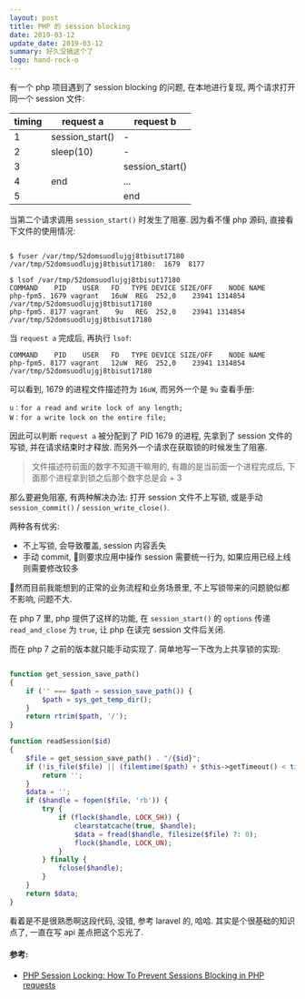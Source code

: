 ```yaml
---
layout: post
title: PHP 的 session blocking
date: 2019-03-12
update_date: 2019-03-12
summary: 好久没搞这个了
logo: hand-rock-o
---
```


有一个 php 项目遇到了 session blocking 的问题, 在本地进行复现, 两个请求打开同一个 session 文件:

| timing  | request a | request b |
|---|---|---|
| 1 | session_start() | - |
| 2 | sleep(10) | - |
| 3 |  | session_start() |
| 4 | end | ... |
| 5 |  | end |

当第二个请求调用 `session_start()` 时发生了阻塞. 因为看不懂 php 源码, 直接看下文件的使用情况:

```shell

$ fuser /var/tmp/52domsuodlujgj8tbisut17180
/var/tmp/52domsuodlujgj8tbisut17180:  1679  8177

$ lsof /var/tmp/52domsuodlujgj8tbisut17180
COMMAND    PID    USER   FD   TYPE DEVICE SIZE/OFF    NODE NAME
php-fpm5. 1679 vagrant   16uW  REG  252,0    23941 1314854 /var/tmp/52domsuodlujgj8tbisut17180
php-fpm5. 8177 vagrant    9u   REG  252,0    23941 1314854 /var/tmp/52domsuodlujgj8tbisut17180

```

当 `request a` 完成后, 再执行 `lsof`:
```
COMMAND    PID    USER   FD   TYPE DEVICE SIZE/OFF    NODE NAME
php-fpm5. 8177 vagrant   12uW  REG  252,0    23941 1314854 /var/tmp/52domsuodlujgj8tbisut17180
```


可以看到, 1679 的进程文件描述符为 `16uW`, 而另外一个是 `9u` 查看手册:

```
u：for a read and write lock of any length;
W：for a write lock on the entire file;
```

因此可以判断 `request a` 被分配到了 PID 1679 的进程, 先拿到了 session 文件的写锁, 并在请求结束时才释放. 而另外一个请求在获取锁的时候发生了阻塞.

> 文件描述符前面的数字不知道干嘛用的, 有趣的是当前面一个进程完成后, 下面那个进程拿到锁之后那个数字总是会 + 3

那么要避免阻塞, 有两种解决办法: 打开 session 文件不上写锁, 或是手动 `session_commit()` / `session_write_close()`.

两种各有优劣:
- 不上写锁, 会导致覆盖, session 内容丢失
- 手动 commit, 则要求应用中操作 session 需要统一行为, 如果应用已经上线则需要修改较多

然而目前我能想到的正常的业务流程和业务场景里, 不上写锁带来的问题貌似都不影响, 问题不大. 

在 php 7 里, php 提供了这样的功能, 在 `session_start()` 的 `options` 传递 `read_and_close` 为 `true`, 让 php 在读完 session 文件后关闭.

而在 php 7 之前的版本就只能手动实现了. 简单地写一下改为上共享锁的实现:

```php

function get_session_save_path()
{
    if ('' === $path = session_save_path()) {
        $path = sys_get_temp_dir();
    }
    return rtrim($path, '/');
}

function readSession($id)
{
    $file = get_session_save_path() . "/{$id}";
    if (!is_file($file) || (filemtime($path) + $this->getTimeout() < time())) {
        return '';
    }
    $data = '';
    if ($handle = fopen($file, 'rb')) {
        try {
            if (flock($handle, LOCK_SH)) {
                clearstatcache(true, $handle);
                $data = fread($handle, filesize($file) ?: 0);
                flock($handle, LOCK_UN);
            }
        } finally {
            fclose($handle);
        }
    }
    return $data;
}
```

看着是不是很熟悉啊这段代码, 没错, 参考 laravel 的, 哈哈. 其实是个很基础的知识点了, 一直在写 api 差点把这个忘光了.

#### 参考:
- [PHP Session Locking: How To Prevent Sessions Blocking in PHP requests](https://ma.ttias.be/php-session-locking-prevent-sessions-blocking-in-requests/)



